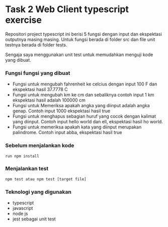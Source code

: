 # Task 2 Web Client typescript exercise

Repositori project typescript ini berisi 5 fungsi dengan input dan ekspektasi outputnya masing masing. Untuk fungsi berada di folder src dan file unit testnya berada di folder tests.

Sengaja saya menggunakan unit test untuk memudahkan menguji kode yang dibuat.

### Fungsi fungsi yang dibuat
- Fungsi untuk mengubah fahrenheit ke celcius dengan input 100 F dan ekspektasi hasil 37.7778 C
- Fungsi untuk mengubah km ke cm dan sebaliknya contoh input 1 km ekspektasi hasil adalah 100000 cm
- Fungsi untuk Memeriksa apakah angka yang diinput adalah angka genap. Contoh input 1000 ekspektasi hasil true
- Fungsi untuk menghapus sebagian huruf yang cocok dengan kalimat yang diinput. Contoh input hello  world dan ell, ekspektasi hasil ho world.
- Fungsi untuk memeriksa apakah kata yang diinput merupakan palindrome. Contoh input abba, ekspektasi hasil true

### Sebelum menjalankan kode
`run npm install`

### Menjalankan test
`npm test atau npm test [target file]`

### Teknologi yang digunakan
- typescript
- javascript
- node js
- jest sebagai unit test